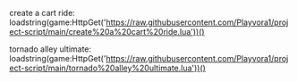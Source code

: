 create a cart ride: loadstring(game:HttpGet('https://raw.githubusercontent.com/Playvora1/project-script/main/create%20a%20cart%20ride.lua'))()



tornado alley ultimate: loadstring(game:HttpGet('https://raw.githubusercontent.com/Playvora1/project-script/main/tornado%20alley%20ultimate.lua'))()
